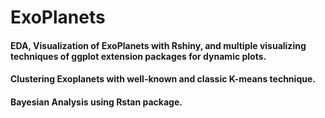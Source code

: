 # ExoPlanets

#### EDA, Visualization of ExoPlanets with Rshiny, and multiple visualizing techniques of ggplot extension packages for dynamic plots. 
#### Clustering Exoplanets with well-known and classic K-means technique.
#### Bayesian Analysis using Rstan package.



